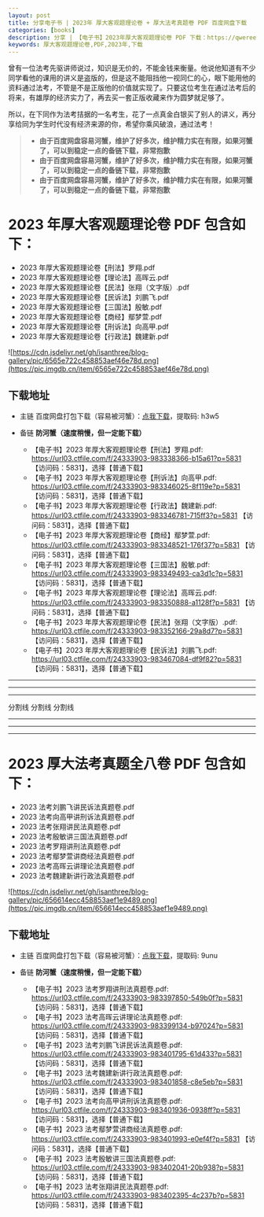 ```yaml
---
layout: post
title: 分享电子书 | 2023年 厚大客观题理论卷 + 厚大法考真题卷 PDF 百度网盘下载
categories: [books]
description: 分享 | 【电子书】2023年厚大客观题理论卷 PDF 下载：https://qweree.cn/index.php/232/
keywords: 厚大客观题理论卷,PDF,2023年,下载
---
```


曾有一位法考先驱讲师说过，知识是无价的，不能金钱来衡量。他说他知道有不少同学看他的课用的讲义是盗版的，但是这不能阻挡他一视同仁的心，眼下能用他的资料通过法考，不管是不是正版他的价值就实现了。只要这位考生在通过法考后的将来，有雄厚的经济实力了，再去买一套正版收藏来作为圆梦就足够了。

所以，在下同作为法考拮据的一名考生，花了一点真金白银买了别人的讲义，再分享给同为学生时代没有经济来源的你，希望你乘风破浪，通过法考！

> - **由于百度网盘容易河蟹，维护了好多次，维护精力实在有限，如果河蟹了，可以到稳定一点的备链下载，非常抱歉**
> - **由于百度网盘容易河蟹，维护了好多次，维护精力实在有限，如果河蟹了，可以到稳定一点的备链下载，非常抱歉**
> - **由于百度网盘容易河蟹，维护了好多次，维护精力实在有限，如果河蟹了，可以到稳定一点的备链下载，非常抱歉**

# 2023 年厚大客观题理论卷 PDF 包含如下：

- 2023 年厚大客观题理论卷【刑法】罗翔.pdf
- 2023 年厚大客观题理论卷【理论法】高晖云.pdf
- 2023 年厚大客观题理论卷【民法】张翔（文字版）.pdf
- 2023 年厚大客观题理论卷【民诉法】刘鹏飞.pdf
- 2023 年厚大客观题理论卷【三国法】殷敏.pdf
- 2023 年厚大客观题理论卷【商经】鄢梦萱.pdf
- 2023 年厚大客观题理论卷【刑诉法】向高甲.pdf
- 2023 年厚大客观题理论卷【行政法】魏建新.pdf

![https://cdn.jsdelivr.net/gh/isanthree/blog-gallery/pic/6565e722c458853aef46e78d.png](https://pic.imgdb.cn/item/6565e722c458853aef46e78d.png)

## 下载地址

- 主链 百度网盘打包下载（容易被河蟹）：[点我下载](https://pan.baidu.com/s/1JoKX5nK4oe-BwZxKEfqMJg?pwd=h3w5)，提取码: h3w5

- 备链 **防河蟹（速度稍慢，但一定能下载）**

  - 【电子书】2023 年厚大客观题理论卷【刑法】罗翔.pdf: <https://url03.ctfile.com/f/24333903-983338366-b15a61?p=5831> 【访问码：5831】，选择【普通下载】
  - 【电子书】2023 年厚大客观题理论卷【刑诉法】向高甲.pdf: <https://url03.ctfile.com/f/24333903-983346025-8f119e?p=5831> 【访问码：5831】，选择【普通下载】
  - 【电子书】2023 年厚大客观题理论卷【行政法】魏建新.pdf: <https://url03.ctfile.com/f/24333903-983346781-715ff3?p=5831> 【访问码：5831】，选择【普通下载】
  - 【电子书】2023 年厚大客观题理论卷【商经】鄢梦萱.pdf: <https://url03.ctfile.com/f/24333903-983348521-176f37?p=5831> 【访问码：5831】，选择【普通下载】
  - 【电子书】2023 年厚大客观题理论卷【三国法】殷敏.pdf: <https://url03.ctfile.com/f/24333903-983349493-ca3d1c?p=5831> 【访问码：5831】，选择【普通下载】
  - 【电子书】2023 年厚大客观题理论卷【理论法】高晖云.pdf: <https://url03.ctfile.com/f/24333903-983350888-a1128f?p=5831> 【访问码：5831】，选择【普通下载】
  - 【电子书】2023 年厚大客观题理论卷【民法】张翔（文字版）.pdf: <https://url03.ctfile.com/f/24333903-983352166-29a8d7?p=5831> 【访问码：5831】，选择【普通下载】
  - 【电子书】2023 年厚大客观题理论卷【民诉法】刘鹏飞.pdf: <https://url03.ctfile.com/f/24333903-983467084-df9f82?p=5831> 【访问码：5831】，选择【普通下载】

---

---

---

分割线 分割线 分割线

---

---

---

# 2023 厚大法考真题全八卷 PDF 包含如下：

- 2023 法考刘鹏飞讲民诉法真题卷.pdf
- 2023 法考向高甲讲刑诉法真题卷.pdf
- 2023 法考张翔讲民法真题卷.pdf
- 2023 法考殷敏讲三国法真题卷.pdf
- 2023 法考罗翔讲刑法真题卷.pdf
- 2023 法考鄢梦萱讲商经法真题卷.pdf
- 2023 法考高晖云讲理论法真题卷.pdf
- 2023 法考魏建新讲行政法真题卷.pdf

![https://cdn.jsdelivr.net/gh/isanthree/blog-gallery/pic/656614ecc458853aef1e9489.png](https://pic.imgdb.cn/item/656614ecc458853aef1e9489.png)

## 下载地址

- 主链 百度网盘打包下载（容易被河蟹）：[点我下载](https://pan.baidu.com/s/1V7um6azurvaBaQMW-n2o5Q?pwd=9unu)，提取码: 9unu

- 备链 **防河蟹（速度稍慢，但一定能下载）**

  - 【电子书】2023 法考罗翔讲刑法真题卷.pdf: <https://url03.ctfile.com/f/24333903-983397850-549b0f?p=5831> 【访问码：5831】，选择【普通下载】
  - 【电子书】2023 法考高晖云讲理论法真题卷.pdf: <https://url03.ctfile.com/f/24333903-983399134-b97024?p=5831> 【访问码：5831】，选择【普通下载】
  - 【电子书】2023 法考刘鹏飞讲民诉法真题卷.pdf: <https://url03.ctfile.com/f/24333903-983401795-61d433?p=5831> 【访问码：5831】，选择【普通下载】
  - 【电子书】2023 法考魏建新讲行政法真题卷.pdf: <https://url03.ctfile.com/f/24333903-983401858-c8e5eb?p=5831> 【访问码：5831】，选择【普通下载】
  - 【电子书】2023 法考向高甲讲刑诉法真题卷.pdf: <https://url03.ctfile.com/f/24333903-983401936-0938ff?p=5831> 【访问码：5831】，选择【普通下载】
  - 【电子书】2023 法考鄢梦萱讲商经法真题卷.pdf: <https://url03.ctfile.com/f/24333903-983401993-e0ef4f?p=5831> 【访问码：5831】，选择【普通下载】
  - 【电子书】2023 法考殷敏讲三国法真题卷.pdf: <https://url03.ctfile.com/f/24333903-983402041-20b938?p=5831> 【访问码：5831】，选择【普通下载】
  - 【电子书】2023 法考张翔讲民法真题卷.pdf: <https://url03.ctfile.com/f/24333903-983402395-4c237b?p=5831> 【访问码：5831】，选择【普通下载】
